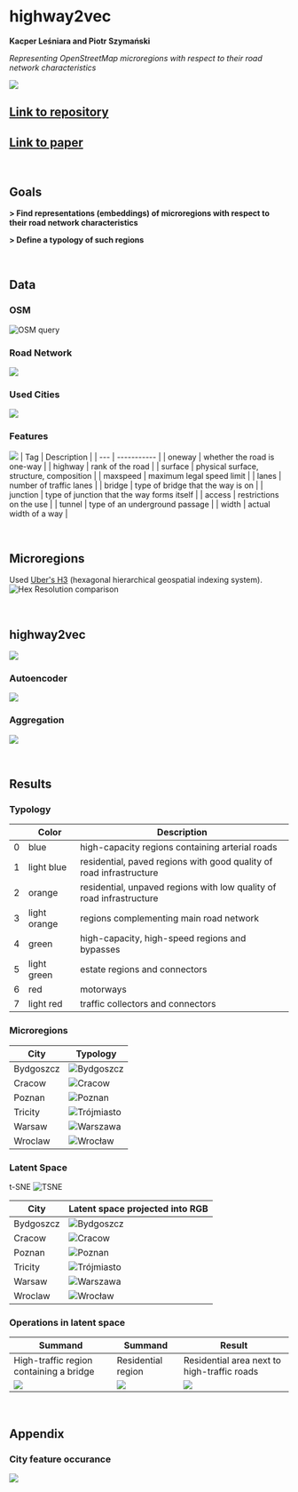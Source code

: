 # highway2vec
<b>Kacper Leśniara and Piotr Szymański</b>

<i>Representing OpenStreetMap microregions with respect to their road network characteristics</i>

![](images/Krakow_hexagons.png)

## [Link to repository]()
## [Link to paper]()

<br>

## Goals
<b>> Find representations (embeddings) of microregions with respect to their road network characteristics </b>

<b>> Define a typology of such regions</b>

<br>

## Data
### OSM
![OSM query](images/osm_query.jpg)

### Road Network
![](images/wroclaw_edges.jpg)

### Used Cities
![](images/cities_europe_all.jpg)


### Features

![](images/road_example.jpg)
| Tag | Description |
| --- | ----------- |
| oneway | whether the road is one-way |
| highway | rank of the road |
| surface | physical surface, structure, composition |
| maxspeed | maximum legal speed limit |
| lanes | number of traffic lanes |
| bridge | type of bridge that the way is on |
| junction | type of junction that the way forms itself |
| access | restrictions on the use |
| tunnel | type of an underground passage |
| width | actual width of a way |

<br>

## Microregions
Used [Uber's H3](https://h3geo.org/) (hexagonal hierarchical geospatial indexing system).
![Hex Resolution comparison](images/hex_resolution_comparison.jpg)

<br>

## highway2vec
![](images/method_framework_v2.png)
### Autoencoder
![](images/autoencoder_v2.png)
### Aggregation
![](images/feature_aggregation.png)

<br>

## Results
### <b>Typology</b>
|  | Color | Description |
| ---: | ----------- | ---- |
| 0 | blue | high-capacity regions containing arterial roads |
| 1 | light blue | residential, paved regions with good quality of road infrastructure |
| 2 | orange | residential, unpaved regions with low quality of road infrastructure |
| 3 | light orange | regions complementing main road network |
| 4 | green | high-capacity, high-speed regions and bypasses |
| 5 | light green | estate regions and connectors |
| 6 | red | motorways |
| 7 | light red | traffic collectors and connectors |


### <b>Microregions</b>
| City | Typology | 
| --- | ----------- | 
| Bydgoszcz | ![Bydgoszcz](images/Bydgoszcz_hexagons.png) |
| Cracow | ![Cracow](images/Krakow_hexagons.png) |
| Poznan | ![Poznan](images/Poznan_hexagons.png) |
| Tricity | ![Trójmiasto](images/Trojmiasto_hexagons.png) |
| Warsaw | ![Warszawa](images/Warszawa_hexagons.png) |
| Wroclaw | ![Wrocław](images/Wroclaw_hexagons.png) |

### <b>Latent Space</b>
t-SNE
![TSNE](images/tsne_hexes.png)

| City | Latent space projected into RGB | 
| --- | ----------- | 
| Bydgoszcz | ![Bydgoszcz](images/Bydgoszcz.png) |
| Cracow | ![Cracow](images/Kraków.png) |
| Poznan | ![Poznan](images/Poznań.png) |
| Tricity | ![Trójmiasto](images/Trójmiasto.png) |
| Warsaw | ![Warszawa](images/Warszawa.png) |
| Wroclaw | ![Wrocław](images/Wrocław.png) |

### <b>Operations in latent space</b>

| Summand | Summand | Result |
| --- | ----------- | --- |
| High-traffic region containing a bridge | Residential region | Residential area next to high-traffic roads |
| ![](images/hex_891e2047243ffff_map.jpg) | ![](images/hex_891e2045483ffff_map.jpg) | ![](images/hex_891e24aa0bbffff_map.jpg)

<br>

## Appendix
### City feature occurance
![](images/city_feature_occurrence.svg)
